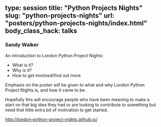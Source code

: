 type: session
title: "Python Projects Nights"
slug: "python-projects-nights"
url: "posters/python-projects-nights/index.html"
body_class_hack: talks
---

### Sandy Walker

An introduction to London Python Project Nights:
- What is it?
- Why is it?
- How to get involved/find out more

Emphasis on the poster will be given to what and why London Python Project Nights is, and how it came to be.

Hopefully this will encourage people who have been meaning to make a start on that big idea they had or are looking to contribute to something but need that little extra bit of motivation to get started.

http://london-python-project-nights.github.io/